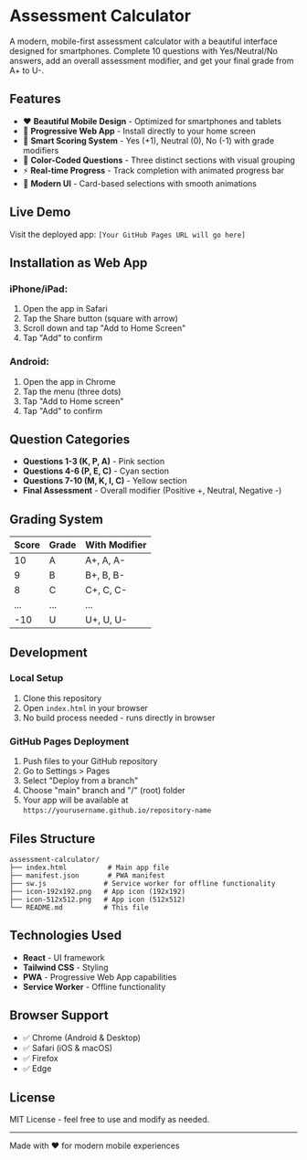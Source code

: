 # Assessment Calculator

A modern, mobile-first assessment calculator with a beautiful interface designed for smartphones. Complete 10 questions with Yes/Neutral/No answers, add an overall assessment modifier, and get your final grade from A+ to U-.

## Features

- ❤️ **Beautiful Mobile Design** - Optimized for smartphones and tablets
- 📱 **Progressive Web App** - Install directly to your home screen
- 🎯 **Smart Scoring System** - Yes (+1), Neutral (0), No (-1) with grade modifiers
- 🌈 **Color-Coded Questions** - Three distinct sections with visual grouping
- ⚡ **Real-time Progress** - Track completion with animated progress bar
- 🎨 **Modern UI** - Card-based selections with smooth animations

## Live Demo

Visit the deployed app: `[Your GitHub Pages URL will go here]`

## Installation as Web App

### iPhone/iPad:
1. Open the app in Safari
2. Tap the Share button (square with arrow)
3. Scroll down and tap "Add to Home Screen"
4. Tap "Add" to confirm

### Android:
1. Open the app in Chrome
2. Tap the menu (three dots)
3. Tap "Add to Home screen"
4. Tap "Add" to confirm

## Question Categories

- **Questions 1-3 (K, P, A)** - Pink section
- **Questions 4-6 (P, E, C)** - Cyan section  
- **Questions 7-10 (M, K, I, C)** - Yellow section
- **Final Assessment** - Overall modifier (Positive +, Neutral, Negative -)

## Grading System

| Score | Grade | With Modifier |
|-------|-------|---------------|
| 10    | A     | A+, A, A-     |
| 9     | B     | B+, B, B-     |
| 8     | C     | C+, C, C-     |
| ...   | ...   | ...           |
| -10   | U     | U+, U, U-     |

## Development

### Local Setup
1. Clone this repository
2. Open `index.html` in your browser
3. No build process needed - runs directly in browser

### GitHub Pages Deployment
1. Push files to your GitHub repository
2. Go to Settings > Pages
3. Select "Deploy from a branch"
4. Choose "main" branch and "/" (root) folder
5. Your app will be available at `https://yourusername.github.io/repository-name`

## Files Structure

```
assessment-calculator/
├── index.html          # Main app file
├── manifest.json       # PWA manifest
├── sw.js              # Service worker for offline functionality
├── icon-192x192.png   # App icon (192x192)
├── icon-512x512.png   # App icon (512x512)
└── README.md          # This file
```

## Technologies Used

- **React** - UI framework
- **Tailwind CSS** - Styling
- **PWA** - Progressive Web App capabilities
- **Service Worker** - Offline functionality

## Browser Support

- ✅ Chrome (Android & Desktop)
- ✅ Safari (iOS & macOS)
- ✅ Firefox
- ✅ Edge

## License

MIT License - feel free to use and modify as needed.

---

Made with ❤️ for modern mobile experiences
